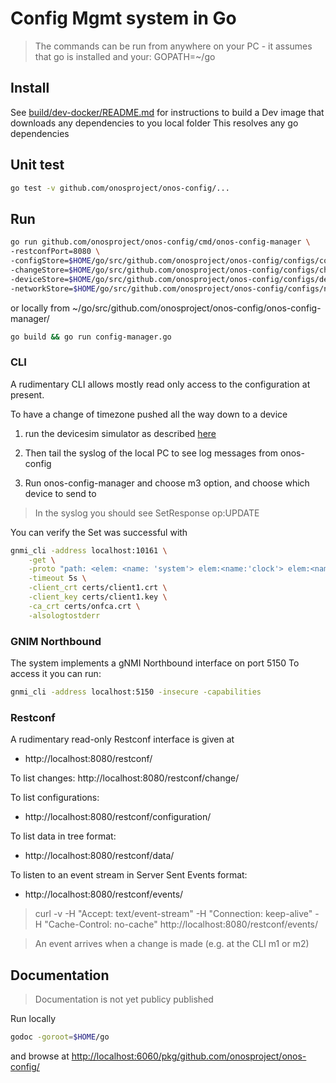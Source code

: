 # Config Mgmt system in Go

> The commands can be run from anywhere on your PC - it assumes that go is installed
> and your:
> GOPATH=~/go

## Install
See [build/dev-docker/README.md](build/dev-docker/README.md) for instructions
to build a Dev image that downloads any dependencies to you local folder
This resolves any go dependencies

## Unit test
```bash
go test -v github.com/onosproject/onos-config/...
```

## Run
```bash
go run github.com/onosproject/onos-config/cmd/onos-config-manager \
-restconfPort=8080 \
-configStore=$HOME/go/src/github.com/onosproject/onos-config/configs/configStore-sample.json \
-changeStore=$HOME/go/src/github.com/onosproject/onos-config/configs/changeStore-sample.json \
-deviceStore=$HOME/go/src/github.com/onosproject/onos-config/configs/deviceStore-sample.json \
-networkStore=$HOME/go/src/github.com/onosproject/onos-config/configs/networkStore-sample.json

```

or locally from ~/go/src/github.com/onosproject/onos-config/onos-config-manager/
```bash
go build && go run config-manager.go
```

### CLI
A rudimentary CLI allows mostly read only access to the configuration at present.

To have a change of timezone pushed all the way down to a device

1) run the devicesim simulator as described [here](tools/test/devicesim/README.md)

2) Then tail the syslog of the local PC to see log messages from onos-config

3) Run onos-config-manager and choose m3 option, and choose which device to send to

> In the syslog you should see SetResponse op:UPDATE

You can verify the Set was successful with
```bash
gnmi_cli -address localhost:10161 \
    -get \
    -proto "path: <elem: <name: 'system'> elem:<name:'clock'> elem:<name:'config'> elem: <name: 'timezone-name'>>" \
    -timeout 5s \
    -client_crt certs/client1.crt \
    -client_key certs/client1.key \
    -ca_crt certs/onfca.crt \
    -alsologtostderr
```

### GNIM Northbound
The system implements a gNMI Northbound interface on port 5150
To access it you can run:
```bash
gnmi_cli -address localhost:5150 -insecure -capabilities
```

### Restconf
A rudimentary read-only Restconf interface is given at 
* http://localhost:8080/restconf/

To list changes:
http://localhost:8080/restconf/change/

To list configurations:
* http://localhost:8080/restconf/configuration/

To list data in tree format:
* http://localhost:8080/restconf/data/

To listen to an event stream in Server Sent Events format:
* http://localhost:8080/restconf/events/
> curl -v -H "Accept: text/event-stream" -H "Connection: keep-alive" -H "Cache-Control: no-cache" http://localhost:8080/restconf/events/

> An event arrives when a change is made (e.g. at the CLI m1 or m2)



## Documentation
> Documentation is not yet publicy published

Run locally
```bash
godoc -goroot=$HOME/go
``` 

and browse at [http://localhost:6060/pkg/github.com/onosproject/onos-config/](http://localhost:6060/pkg/github.com/onosproject/onos-config/)
